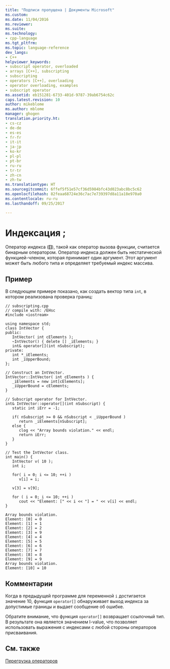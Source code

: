 ```yaml
---
title: "Подписи пропущена | Документы Microsoft"
ms.custom: 
ms.date: 11/04/2016
ms.reviewer: 
ms.suite: 
ms.technology:
- cpp-language
ms.tgt_pltfrm: 
ms.topic: language-reference
dev_langs:
- C++
helpviewer_keywords:
- subscript operator, overloaded
- arrays [C++], subscripting
- subscripting
- operators [C++], overloading
- operator overloading, examples
- subscript operator
ms.assetid: eb151281-6733-401d-9787-39ab6754c62c
caps.latest.revision: 10
author: mikeblome
ms.author: mblome
manager: ghogen
translation.priority.ht:
- cs-cz
- de-de
- es-es
- fr-fr
- it-it
- ja-jp
- ko-kr
- pl-pl
- pt-br
- ru-ru
- tr-tr
- zh-cn
- zh-tw
ms.translationtype: HT
ms.sourcegitcommit: 6ffef5f51e57cf36d5984bfc43d023abc8bc5c62
ms.openlocfilehash: 82feaa68724e36c7ac7e739397d8a11a18e970a0
ms.contentlocale: ru-ru
ms.lasthandoff: 09/25/2017

---
```

# <a name="subscripting"></a>Индексация ;
Оператор индекса (**[]**), такой как оператор вызова функции, считается бинарным оператором. Оператор индекса должен быть нестатической функцией-членом, которая принимает один аргумент. Этот аргумент может быть любого типа и определяет требуемый индекс массива.  
  
## <a name="example"></a>Пример  
 В следующем примере показано, как создать вектор типа `int`, в котором реализована проверка границ:  
  
```  
// subscripting.cpp  
// compile with: /EHsc  
#include <iostream>  
  
using namespace std;  
class IntVector {  
public:  
   IntVector( int cElements );  
   ~IntVector() { delete [] _iElements; }  
   int& operator[](int nSubscript);  
private:  
   int *_iElements;  
   int _iUpperBound;  
};  
  
// Construct an IntVector.  
IntVector::IntVector( int cElements ) {  
   _iElements = new int[cElements];  
   _iUpperBound = cElements;  
}  
  
// Subscript operator for IntVector.  
int& IntVector::operator[](int nSubscript) {  
   static int iErr = -1;  
  
   if( nSubscript >= 0 && nSubscript < _iUpperBound )  
      return _iElements[nSubscript];  
   else {  
      clog << "Array bounds violation." << endl;  
      return iErr;  
   }  
}  
  
// Test the IntVector class.  
int main() {  
   IntVector v( 10 );  
   int i;  
  
   for( i = 0; i <= 10; ++i )  
      v[i] = i;  
  
   v[3] = v[9];  
  
   for ( i = 0; i <= 10; ++i )  
      cout << "Element: [" << i << "] = " << v[i] << endl;  
}  
```  
  
```Output  
Array bounds violation.  
Element: [0] = 0  
Element: [1] = 1  
Element: [2] = 2  
Element: [3] = 9  
Element: [4] = 4  
Element: [5] = 5  
Element: [6] = 6  
Element: [7] = 7  
Element: [8] = 8  
Element: [9] = 9  
Array bounds violation.  
Element: [10] = 10  
```  
  
## <a name="comments"></a>Комментарии  
 Когда в предыдущей программе для переменной `i` достигается значение 10, функция `operator[]` обнаруживает выход индекса за допустимые границы и выдает сообщение об ошибке.  
  
 Обратите внимание, что функция `operator[]` возвращает ссылочный тип. В результате она является значением l-value, что позволяет использовать выражения с индексами с любой стороны операторов присваивания.  
  
## <a name="see-also"></a>См. также  
 [Перегрузка операторов](../cpp/operator-overloading.md)
